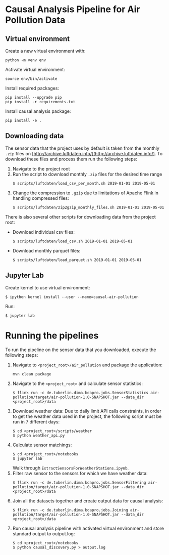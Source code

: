 #  Causal Analysis Pipeline for Air Pollution Data

## Virtual environment
Create a new virtual environment with:
```
python -m venv env
```

Activate virtual environment:
```
source env/bin/activate
```

Install required packages:
```
pip install --upgrade pip
pip install -r requirements.txt
```

Install causal analysis package:
```
pip install -e .
```

## Downloading data
The sensor data that the project uses by default is taken from the monthly `.zip` files on [http://archive.luftdaten.info/](http://archive.luftdaten.info/).
To download these files and process them run the following steps:
1. Navigate to the project root
2. Run the script to download monthly `.zip` files for the desired time range
    ```
    $ scripts/luftdaten/load_csv_per_month.sh 2019-01-01 2019-05-01
    ```
3. Change the compression to `.gzip` due to limitations of Apache Flink in handling compressed files:
    ```
    $ scripts/luftdaten/zip2gzip_monthly_files.sh 2019-01-01 2019-05-01
    ```

There is also several other scripts for downloading data from the project root:
 - Download individual csv files:
    ```
    $ scripts/luftdaten/load_csv.sh 2019-01-01 2019-05-01
    ```
- Download monthly parquet files:
    ```
    $ scripts/luftdaten/load_parquet.sh 2019-01-01 2019-05-01
    ```

## Jupyter Lab
Create kernel to use virtual environment:
```
$ ipython kernel install --user --name=causal-air-pollution
```

Run:
```
$ jupyter lab
```

# Running the pipelines
To run the pipeline on the sensor data that you downloaded, execute the following steps:
1. Navigate to `<project_root>/air_pollution` and package the application:
    ```
    mvn clean package
    ```
2. Navigate to the `<project_root>` and calculate sensor statistics:
    ```
    $ flink run -c de.tuberlin.dima.bdapro.jobs.SensorStatistics air-pollution/target/air-pollution-1.0-SNAPSHOT.jar --data_dir <project_root>/data
    ```
3. Download weather data:
    Due to daily limit API calls constraints, in order to get the weather data used in the project, the following script must be run in 7 different days:
    ```
    $ cd <project_root>/scripts/weather
    $ python weather_api.py
    ```
4. Calculate sensor matchings:
    ```
    $ cd <project_root>/notebooks
    $ jupyter lab
    ```
    Walk through `ExtractSensorsForWeatherStations.ipynb`.
5. Filter raw sensor to the sensors for which we have weather data:
    ```
    $ flink run -c de.tuberlin.dima.bdapro.jobs.SensorFiltering air-pollution/target/air-pollution-1.0-SNAPSHOT.jar --data_dir <project_root>/data
    ```
6. Join all the datasets together and create output data for causal analysis:
    ```
    $ flink run -c de.tuberlin.dima.bdapro.jobs.Joining air-pollution/target/air-pollution-1.0-SNAPSHOT.jar --data_dir <project_root>/data
    ```
7. Run causal analysis pipeline with activated virtual environment and store standard output to output.log:
    ```
    $ cd <project_root>/notebooks
    $ python causal_discovery.py > output.log
    ```